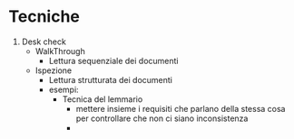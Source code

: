 # Tecniche

1. Desk check 
	- WalkThrough
		- Lettura sequenziale dei documenti
	- Ispezione
		- Lettura strutturata dei documenti
		- esempi:
			- Tecnica del lemmario
				- mettere insieme i requisiti che parlano della stessa cosa per controllare che non ci siano inconsistenza 
				- 